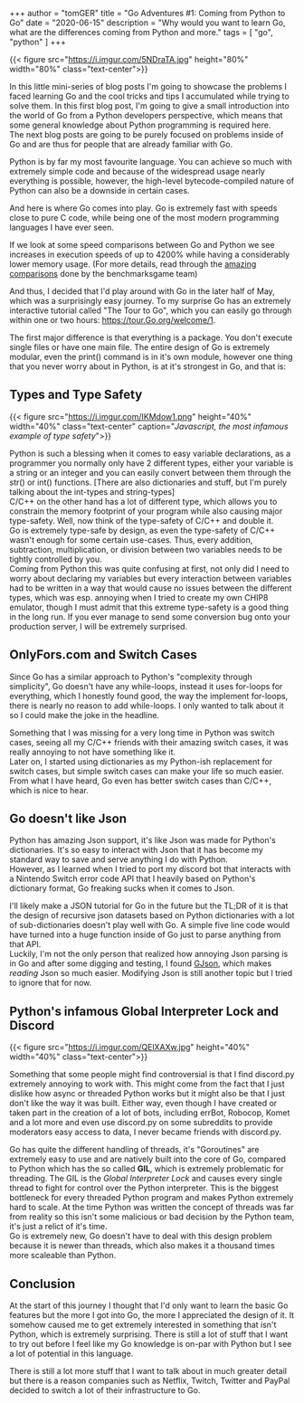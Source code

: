 +++
author = "tomGER"
title = "Go Adventures #1: Coming from Python to Go"
date = "2020-06-15"
description = "Why would you want to learn Go, what are the differences coming from Python and more."
tags = [
    "go",
    "python"
]
+++

{{< figure src="https://i.imgur.com/5NDraTA.jpg" height="80%" width="80%" class="text-center">}}

In this little mini-series of blog posts I'm going to showcase the problems I faced learning Go and the cool tricks and tips I accumulated while trying to solve them. In this first blog post, I'm going to give a small introduction into the world of Go from a Python developers perspective, which means that some general knowledge about Python programming is required here.  
The next blog posts are going to be purely focused on problems inside of Go and are thus for people that are already familiar with Go.

Python is by far my most favourite language. You can achieve so much with extremely simple code and because of the widespread usage nearly everything is possible, however, the high-level bytecode-compiled nature of Python can also be a downside in certain cases.

And here is where Go comes into play. Go is extremely fast with speeds close to pure C code, while being one of the most modern programming languages I have ever seen.  

If we look at some speed comparisons between Go and Python we see increases in execution speeds of up to 4200% while having a considerably lower memory usage. (For more details, read through the [amazing comparisons](https://benchmarksgame-team.pages.debian.net/benchmarksgame/fastest/go-python3.html) done by the benchmarksgame team)

And thus, I decided that I'd play around with Go in the later half of May, which was a surprisingly easy journey. To my surprise Go has an extremely interactive tutorial called "The Tour to Go", which you can easily go through within one or two hours: https://tour.Go.org/welcome/1.  

The first major difference is that everything is a package. You don't execute single files or have one main file. The entire design of Go is extremely modular, even the print() command is in it's own module, however one thing that you never worry about in Python, is at it's strongest in Go, and that is:

## **Types and Type Safety**

{{< figure src="https://i.imgur.com/IKMdow1.png" height="40%" width="40%" class="text-center" caption="*Javascript, the most infamous example of type safety*">}}

Python is such a blessing when it comes to easy variable declarations, as a programmer you normally only have 2 different types, either your variable is a string or an integer and you can easily convert between them through the str() or int() functions. [There are also dictionaries and stuff, but I'm purely talking about the int-types and string-types]   
C/C++ on the other hand has a lot of different type, which allows you to constrain the memory footprint of your program while also causing major type-safety. Well, now think of the type-safety of C/C++ and double it.  
Go is extremely type-safe by design, as even the type-safety of C/C++ wasn't enough for some certain use-cases. Thus, every addition, subtraction, multiplication, or division between two variables needs to be tightly controlled by you.  
Coming from Python this was quite confusing at first, not only did I need to worry about declaring my variables but every interaction between variables had to be written in a way that would cause no issues between the different types, which was esp. annoying when I tried to create my own CHIP8 emulator, though I must admit that this extreme type-safety is a good thing in the long run. If you ever manage to send some conversion bug onto your production server, I will be extremely surprised.  

## **OnlyFors.com and Switch Cases**

Since Go has a similar approach to Python's "complexity through simplicity", Go doesn't have any while-loops, instead it uses for-loops for everything, which I honestly found good, the way the implement for-loops, there is nearly no reason to add while-loops. I only wanted to talk about it so I could make the joke in the headline.  

Something that I was missing for a very long time in Python was switch cases, seeing all my C/C++ friends with their amazing switch cases, it was really annoying to not have something like it.  
Later on, I started using dictionaries as my Python-ish replacement for switch cases, but simple switch cases can make your life so much easier. From what I have heard, Go even has better switch cases than C/C++, which is nice to hear.

## **Go doesn't like Json**

Python has amazing Json support, it's like Json was made for Python's dictionaries. It's so easy to interact with Json that it has become my standard way to save and serve anything I do with Python.  
However, as I learned when I tried to port my discord bot that interacts with a Nintendo Switch error code API that I heavily based on Python's dictionary format, Go freaking sucks when it comes to Json.  

I'll likely make a JSON tutorial for Go in the future but the TL;DR of it is that the design of recursive json datasets based on Python dictionaries with a lot of sub-dictionaries doesn't play well with Go. A simple five line code would have turned into a huge function inside of Go just to parse anything from that API.  
Luckily, I'm not the only person that realized how annoying Json parsing is in Go and after some digging and testing, I found [GJson](https://github.com/tidwall/gjson), which makes *reading* Json so much easier. Modifying Json is still another topic but I tried to ignore that for now.

## **Python's infamous Global Interpreter Lock and Discord**

{{< figure src="https://i.imgur.com/QElXAXw.jpg" height="40%" width="40%" class="text-center">}}

Something that some people might find controversial is that I find discord.py extremely annoying to work with. This might come from the fact that I just dislike how async or threaded Python works but it might also be that I just don't like the way it was built. Either way, even though I have created or taken part in the creation of a lot of bots, including errBot, Robocop, Komet and a lot more and even use discord.py on some subreddits to provide moderators easy access to data, I never became friends with discord.py.

Go has quite the different handling of threads, it's "Goroutines" are extremely easy to use and are natively built into the core of Go, compared to Python which has the so called **GIL**, which is extremely problematic for threading. The GIL is the *Global Interpreter Lock* and causes every single thread to fight for control over the Python interpreter. This is the biggest bottleneck for every threaded Python program and makes Python extremely hard to scale. At the time Python was written the concept of threads was far from reality so this isn't some malicious or bad decision by the Python team, it's just a relict of it's time.  
Go is extremely new, Go doesn't have to deal with this design problem because it is newer than threads, which also makes it a thousand times more scaleable than Python.

## Conclusion

At the start of this journey I thought that I'd only want to learn the basic Go features but the more I got into Go, the more I appreciated the design of it. It somehow caused me to get extremely interested in something that isn't Python, which is extremely surprising. There is still a lot of stuff that I want to try out before I feel like my Go knowledge is on-par with Python but I see a lot of potential in this language.  

There is still a lot more stuff that I want to talk about in much greater detail but there is a reason companies such as Netflix, Twitch, Twitter and PayPal decided to switch a lot of their infrastructure to Go.